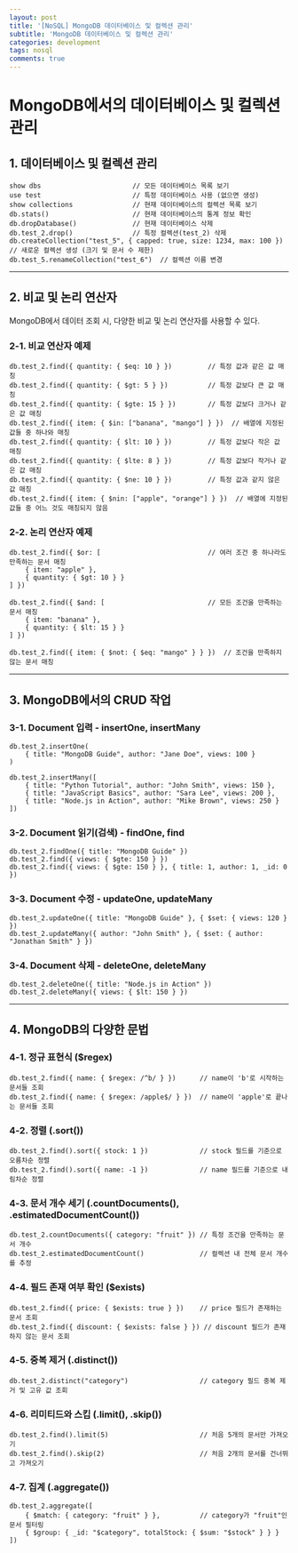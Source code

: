 ```yaml
---
layout: post
title: '[NoSQL] MongoDB 데이터베이스 및 컬렉션 관리'
subtitle: 'MongoDB 데이터베이스 및 컬렉션 관리'
categories: development
tags: nosql
comments: true
---
```


# MongoDB에서의 데이터베이스 및 컬렉션 관리

## 1. 데이터베이스 및 컬렉션 관리

```plaintext
show dbs                       // 모든 데이터베이스 목록 보기
use test                       // 특정 데이터베이스 사용 (없으면 생성)
show collections               // 현재 데이터베이스의 컬렉션 목록 보기
db.stats()                     // 현재 데이터베이스의 통계 정보 확인
db.dropDatabase()              // 현재 데이터베이스 삭제
db.test_2.drop()               // 특정 컬렉션(test_2) 삭제
db.createCollection("test_5", { capped: true, size: 1234, max: 100 })  // 새로운 컬렉션 생성 (크기 및 문서 수 제한)
db.test_5.renameCollection("test_6")  // 컬렉션 이름 변경
```

---

## 2. 비교 및 논리 연산자

MongoDB에서 데이터 조회 시, 다양한 비교 및 논리 연산자를 사용할 수 있다.

### 2-1. 비교 연산자 예제

```plaintext
db.test_2.find({ quantity: { $eq: 10 } })         // 특정 값과 같은 값 매칭
db.test_2.find({ quantity: { $gt: 5 } })          // 특정 값보다 큰 값 매칭
db.test_2.find({ quantity: { $gte: 15 } })        // 특정 값보다 크거나 같은 값 매칭
db.test_2.find({ item: { $in: ["banana", "mango"] } })  // 배열에 지정된 값들 중 하나와 매칭
db.test_2.find({ quantity: { $lt: 10 } })         // 특정 값보다 작은 값 매칭
db.test_2.find({ quantity: { $lte: 8 } })         // 특정 값보다 작거나 같은 값 매칭
db.test_2.find({ quantity: { $ne: 10 } })         // 특정 값과 같지 않은 값 매칭
db.test_2.find({ item: { $nin: ["apple", "orange"] } })  // 배열에 지정된 값들 중 어느 것도 매칭되지 않음
```

### 2-2. 논리 연산자 예제

```plaintext
db.test_2.find({ $or: [                           // 여러 조건 중 하나라도 만족하는 문서 매칭
    { item: "apple" }, 
    { quantity: { $gt: 10 } }
] })

db.test_2.find({ $and: [                          // 모든 조건을 만족하는 문서 매칭
    { item: "banana" }, 
    { quantity: { $lt: 15 } }
] })

db.test_2.find({ item: { $not: { $eq: "mango" } } })  // 조건을 만족하지 않는 문서 매칭
```

---

## 3. MongoDB에서의 CRUD 작업

### 3-1. Document 입력 - insertOne, insertMany

```plaintext
db.test_2.insertOne(
    { title: "MongoDB Guide", author: "Jane Doe", views: 100 }
)

db.test_2.insertMany([
    { title: "Python Tutorial", author: "John Smith", views: 150 },
    { title: "JavaScript Basics", author: "Sara Lee", views: 200 },
    { title: "Node.js in Action", author: "Mike Brown", views: 250 }
])
```

### 3-2. Document 읽기(검색) - findOne, find

```plaintext
db.test_2.findOne({ title: "MongoDB Guide" })
db.test_2.find({ views: { $gte: 150 } })
db.test_2.find({ views: { $gte: 150 } }, { title: 1, author: 1, _id: 0 })
```

### 3-3. Document 수정 - updateOne, updateMany

```plaintext
db.test_2.updateOne({ title: "MongoDB Guide" }, { $set: { views: 120 } })
db.test_2.updateMany({ author: "John Smith" }, { $set: { author: "Jonathan Smith" } })
```

### 3-4. Document 삭제 - deleteOne, deleteMany

```plaintext
db.test_2.deleteOne({ title: "Node.js in Action" })
db.test_2.deleteMany({ views: { $lt: 150 } })
```

---

## 4. MongoDB의 다양한 문법

### 4-1. 정규 표현식 ($regex)

```plaintext
db.test_2.find({ name: { $regex: /^b/ } })      // name이 'b'로 시작하는 문서들 조회
db.test_2.find({ name: { $regex: /apple$/ } })  // name이 'apple'로 끝나는 문서들 조회
```

### 4-2. 정렬 (.sort())

```plaintext
db.test_2.find().sort({ stock: 1 })             // stock 필드를 기준으로 오름차순 정렬
db.test_2.find().sort({ name: -1 })             // name 필드를 기준으로 내림차순 정렬
```

### 4-3. 문서 개수 세기 (.countDocuments(), .estimatedDocumentCount())

```plaintext
db.test_2.countDocuments({ category: "fruit" }) // 특정 조건을 만족하는 문서 개수
db.test_2.estimatedDocumentCount()              // 컬렉션 내 전체 문서 개수를 추정
```

### 4-4. 필드 존재 여부 확인 ($exists)

```plaintext
db.test_2.find({ price: { $exists: true } })    // price 필드가 존재하는 문서 조회
db.test_2.find({ discount: { $exists: false } }) // discount 필드가 존재하지 않는 문서 조회
```

### 4-5. 중복 제거 (.distinct())

```plaintext
db.test_2.distinct("category")                  // category 필드 중복 제거 및 고유 값 조회
```

### 4-6. 리미티드와 스킵 (.limit(), .skip())

```plaintext
db.test_2.find().limit(5)                       // 처음 5개의 문서만 가져오기
db.test_2.find().skip(2)                        // 처음 2개의 문서를 건너뛰고 가져오기
```

### 4-7. 집계 (.aggregate())

```plaintext
db.test_2.aggregate([
    { $match: { category: "fruit" } },          // category가 "fruit"인 문서 필터링
    { $group: { _id: "$category", totalStock: { $sum: "$stock" } } }
])
```
